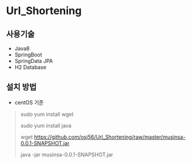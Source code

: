 # Url_Shortening
## 사용기술
- Java8
- SpringBoot
- SpringData JPA
- H2 Database

## 설치 방법
- centOS 기준

> sudo yum install wget
> 
> sudo yum install java
> 
> wget https://github.com/osj56/Url_Shortening/raw/master/musinsa-0.0.1-SNAPSHOT.jar
> 
> java -jar musinsa-0.0.1-SNAPSHOT.jar
> 

